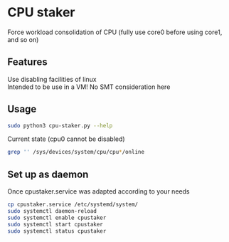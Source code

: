 # CPU staker

Force workload consolidation of CPU (fully use core0 before using core1, and so on)

## Features

Use disabling facilities of linux  
Intended to be use in a VM! No SMT consideration here

## Usage

```bash
sudo python3 cpu-staker.py --help
```

Current state (cpu0 cannot be disabled)
```bash
grep '' /sys/devices/system/cpu/cpu*/online
```

## Set up as daemon

Once cpustaker.service was adapted according to your needs
```bash
cp cpustaker.service /etc/systemd/system/
sudo systemctl daemon-reload
sudo systemctl enable cpustaker
sudo systemctl start cpustaker
sudo systemctl status cpustaker
```


